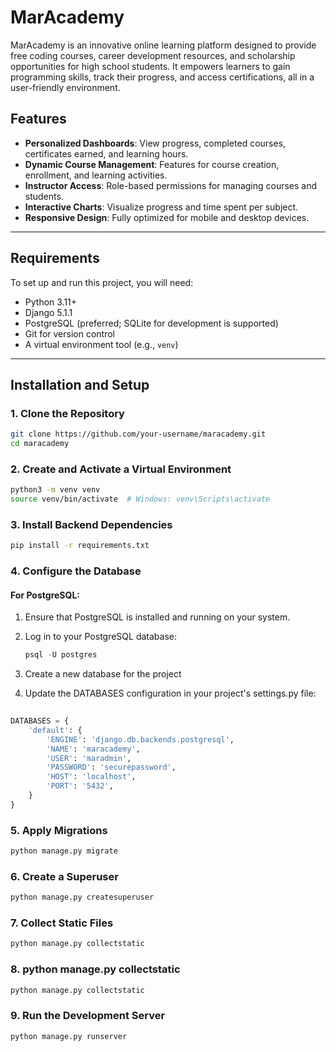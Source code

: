 
# MarAcademy

MarAcademy is an innovative online learning platform designed to provide free coding courses, career development resources, and scholarship opportunities for high school students. It empowers learners to gain programming skills, track their progress, and access certifications, all in a user-friendly environment.

## Features

- **Personalized Dashboards**: View progress, completed courses, certificates earned, and learning hours.
- **Dynamic Course Management**: Features for course creation, enrollment, and learning activities.
- **Instructor Access**: Role-based permissions for managing courses and students.
- **Interactive Charts**: Visualize progress and time spent per subject.
- **Responsive Design**: Fully optimized for mobile and desktop devices.

---

## Requirements

To set up and run this project, you will need:

- Python 3.11+
- Django 5.1.1
- PostgreSQL (preferred; SQLite for development is supported)
- Git for version control
- A virtual environment tool (e.g., `venv`)

---

## Installation and Setup

### 1. Clone the Repository
```bash
git clone https://github.com/your-username/maracademy.git
cd maracademy
```

### 2. Create and Activate a Virtual Environment

```bash
python3 -m venv venv
source venv/bin/activate  # Windows: venv\Scripts\activate
```
### 3.  Install Backend Dependencies
```bash
pip install -r requirements.txt
```

### 4. Configure the Database

#### For PostgreSQL:
1. Ensure that PostgreSQL is installed and running on your system.
2. Log in to your PostgreSQL database:
   ```sql
   psql -U postgres
   ```

3. Create a new database for the project
4. Update the DATABASES configuration in your project's settings.py file:
   
```python
   
DATABASES = {
    'default': {
        'ENGINE': 'django.db.backends.postgresql',
        'NAME': 'maracademy',
        'USER': 'maradmin',
        'PASSWORD': 'securepassword',
        'HOST': 'localhost',
        'PORT': '5432',
    }
}
```

### 5. Apply Migrations
```bash
python manage.py migrate
```

### 6. Create a Superuser
```bash
python manage.py createsuperuser
```

### 7. Collect Static Files
```bash
python manage.py collectstatic
```
### 8. python manage.py collectstatic
```bash
python manage.py collectstatic
```
### 9. Run the Development Server
```bash
python manage.py runserver
```







